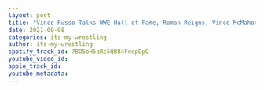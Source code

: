```yaml
---
layout: post
title: "Vince Russo Talks WWE Hall of Fame, Roman Reigns, Vince McMahon, WWE Ratings & More"
date: 2021-09-08
categories: its-my-wrestling
author: its-my-wrestling
spotify_track_id: 7BO5oH5aRc5QB84FeepDpQ
youtube_video_id: 
apple_track_id: 
youtube_metadata: 
---
```

